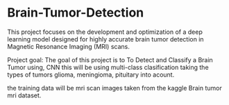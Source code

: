 # Brain-Tumor-Detection
This project focuses on the development and optimization of a deep learning model designed for highly accurate brain tumor detection in Magnetic Resonance Imaging (MRI) scans.


Project goal: 
The goal of this project is to To Detect and Classify a Brain Tumor using, CNN this will be using multi-class clasification taking the types of tumors glioma, meningioma, pituitary into acount.

the training data will be mri scan images taken from the kaggle Brain tumor mri dataset.

